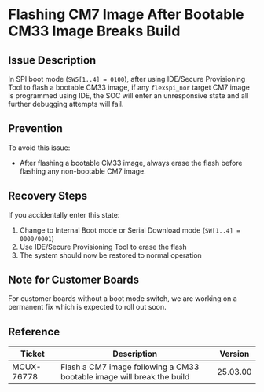 # Flashing CM7 Image After Bootable CM33 Image Breaks Build

## Issue Description

In SPI boot mode (`SW5[1..4] = 0100`), after using IDE/Secure Provisioning Tool to flash a bootable CM33 image, if any `flexspi_nor` target CM7 image is programmed using IDE, the SOC will enter an 
unresponsive state and all further debugging attempts will fail.

## Prevention

To avoid this issue:
- After flashing a bootable CM33 image, always erase the flash before flashing any non-bootable CM7 image.

## Recovery Steps

If you accidentally enter this state:
1. Change to Internal Boot mode or Serial Download mode (`SW[1..4] = 0000/0001`)
2. Use IDE/Secure Provisioning Tool to erase the flash
3. The system should now be restored to normal operation

## Note for Customer Boards

For customer boards without a boot mode switch, we are working on a permanent fix which is expected to roll out soon.

## Reference

| Ticket     | Description                                                            | Version  |
|------------|------------------------------------------------------------------------|----------|
| MCUX-76778 | Flash a CM7 image following a CM33 bootable image will break the build | 25.03.00 |

